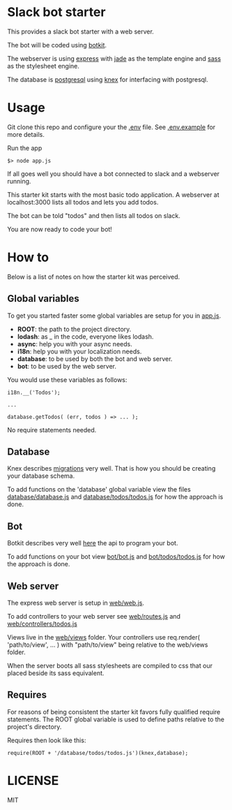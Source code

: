 # Slack bot starter

This provides a slack bot starter with a web server.

The bot will be coded using [botkit](https://github.com/howdyai/botkit).

The webserver is using [express](http://expressjs.com/) with [jade](http://jade-lang.com/) as the template engine and [sass](http://sass-lang.com/) as the stylesheet engine.

The database is [postgresql](http://www.postgresql.org/) using [knex](http://knexjs.org/) for interfacing with postgresql.

# Usage

Git clone this repo and configure your the [.env](.env) file.
See [.env.example](.env.example) for more details.

Run the app

    $> node app.js

If all goes well you should have a bot connected to slack and a webserver running.

This starter kit starts with the most basic todo application. A webserver at localhost:3000 lists all todos and lets you add todos.

The bot can be told "todos" and then lists all todos on slack.

You are now ready to code your bot!

# How to

Below is a list of notes on how the starter kit was perceived.

## Global variables

To get you started faster some global variables are setup for you in [app.js](app.js).

* **ROOT**: the path to the project directory.
* **lodash**: as _ in the code, everyone likes lodash.
* **async**: help you with your async needs.
* **i18n**: help you with your localization needs.
* **database**: to be used by both the bot and web server.
* **bot**: to be used by the web server.

You would use these variables as follows:

    i18n.__('Todos');

    ...

    database.getTodos( (err, todos ) => ... );

No require statements needed.

## Database

Knex describes [migrations](http://knexjs.org/#Migrations-CLI) very well.
That is how you should be creating your database schema.

To add functions on the 'database' global variable view the files
[database/database.js](database/database.js)
and
[database/todos/todos.js](database/todos/todos.js)
for how the approach is done.

## Bot

Botkit describes very well [here](https://github.com/howdyai/botkit)
the api to program your bot.

To add functions on your bot view
[bot/bot.js](bot/bot.js)
and
[bot/todos/todos.js](bot/todos/todos.js)
for how the approach is done.

## Web server

The express web server is setup in [web/web.js](web/web.js).

To add controllers to your web server see [web/routes.js](web/routes.js) and
[web/controllers/todos.js](web/controllers/todos.js)

Views live in the [web/views](web/views) folder. Your controllers
use req.render( 'path/to/view', ... ) with "path/to/view" being relative to the web/views folder.

When the server boots all sass stylesheets are compiled to css that our placed beside its sass equivalent.

## Requires

For reasons of being consistent the starter kit favors fully qualified require statements. The ROOT global variable is used to define paths relative to the project's directory.

Requires then look like this:

    require(ROOT + '/database/todos/todos.js')(knex,database);

# LICENSE

MIT
